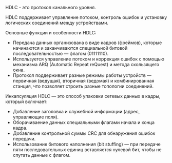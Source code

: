 HDLC - это протокол канального уровня.

HDLC поддерживает управление потоком, контроль ошибок и установку логических соединений между устройствами.

Основные функции и особенности HDLC:
- Передача данных организована в виде кадров (фреймов), которые начинаются и заканчиваются специальной битовой последовательностью — флагом (01111110).
- Используется управление потоком и коррекция ошибок с помощью механизма ARQ (Automatic Repeat reQuest) и метода скользящего окна.
- Протокол поддерживает разные режимы работы устройств — первичная (ведущая), вторичная (ведомая) и комбинированная станция, что позволяет строить разные топологии соединений.

Инкапсуляция HDLC — это способ упаковки сетевых данных в кадры, который включает:
- Добавление заголовка и служебной информации (адрес, управляющие поля).
- Оборачиваение данных специальными флагами начала и конца кадра.
- Добавление контрольной суммы CRC для обнаружения ошибок передачи.
- Использование битового наполнения (bit stuffing) — при передаче пяти последовательных единиц вставляется нулевой бит, чтобы не спутать данные с флагом.